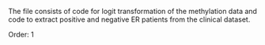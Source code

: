The file consists of code for logit transformation of the methylation data and code to extract positive and negative ER patients from the clinical dataset.

Order: 1
